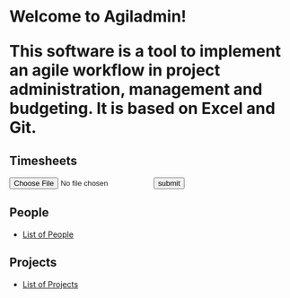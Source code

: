 <h1> Welcome to Agiladmin!

This software is a tool to implement an agile workflow in project
administration, management and budgeting. It is based on Excel and Git.

## Timesheets

<form action="/timesheets/upload" method="post"
	enctype="multipart/form-data">
    <input name="file" type="file" size="20" />
    <input type="submit" name="submit" value="submit" />
</form>

## People

- [List of People](/people/list)

## Projects

- [List of Projects](/projects/list)

